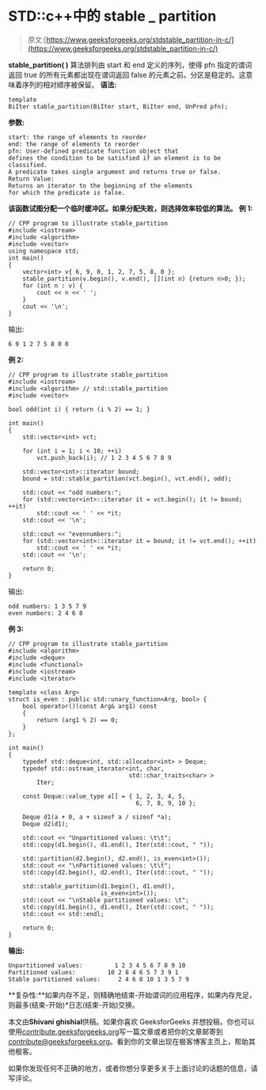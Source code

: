 # STD::c++中的 stable _ partition

> 原文:[https://www.geeksforgeeks.org/stdstable_partition-in-c/](https://www.geeksforgeeks.org/stdstable_partition-in-c/)

**stable_partition( )** 算法排列由 start 和 end 定义的序列，使得 pfn 指定的谓词返回 true 的所有元素都出现在谓词返回 false 的元素之前。分区是稳定的。这意味着序列的相对顺序被保留。
**语法:**

```
template 
BiIter stable_partition(BiIter start, BiIter end, UnPred pfn);

```

**参数:**

```
start: the range of elements to reorder
end: the range of elements to reorder
pfn: User-defined predicate function object that 
defines the condition to be satisfied if an element is to be classified.
A predicate takes single argument and returns true or false.
Return Value: 
Returns an iterator to the beginning of the elements 
for which the predicate is false.

```

**该函数试图分配一个临时缓冲区。如果分配失败，则选择效率较低的算法。**
**例 1:**

```
// CPP program to illustrate stable_partition
#include <iostream>
#include <algorithm>
#include <vector>
using namespace std;
int main()
{
    vector<int> v{ 6, 9, 0, 1, 2, 7, 5, 8, 0 };
    stable_partition(v.begin(), v.end(), [](int n) {return n>0; });
    for (int n : v) {
        cout << n << ' ';
    }
    cout << '\n';
}
```

输出:

```
6 9 1 2 7 5 8 0 0 

```

**例 2:**

```
// CPP program to illustrate stable_partition
#include <iostream>
#include <algorithm> // std::stable_partition
#include <vector>

bool odd(int i) { return (i % 2) == 1; }

int main()
{
    std::vector<int> vct;

    for (int i = 1; i < 10; ++i)
        vct.push_back(i); // 1 2 3 4 5 6 7 8 9

    std::vector<int>::iterator bound;
    bound = std::stable_partition(vct.begin(), vct.end(), odd);

    std::cout << "odd numbers:";
    for (std::vector<int>::iterator it = vct.begin(); it != bound; ++it)
        std::cout << ' ' << *it;
    std::cout << '\n';

    std::cout << "evennumbers:";
    for (std::vector<int>::iterator it = bound; it != vct.end(); ++it)
        std::cout << ' ' << *it;
    std::cout << '\n';

    return 0;
}
```

输出:

```
odd numbers: 1 3 5 7 9
even numbers: 2 4 6 8

```

**例 3:**

```
// CPP program to illustrate stable_partition
#include <algorithm>
#include <deque>
#include <functional>
#include <iostream>
#include <iterator>

template <class Arg>
struct is_even : public std::unary_function<Arg, bool> {
    bool operator()(const Arg& arg1) const
    {
        return (arg1 % 2) == 0;
    }
};

int main()
{
    typedef std::deque<int, std::allocator<int> > Deque;
    typedef std::ostream_iterator<int, char,
                                  std::char_traits<char> >
        Iter;

    const Deque::value_type a[] = { 1, 2, 3, 4, 5,
                                    6, 7, 8, 9, 10 };

    Deque d1(a + 0, a + sizeof a / sizeof *a);
    Deque d2(d1);

    std::cout << "Unpartitioned values: \t\t";
    std::copy(d1.begin(), d1.end(), Iter(std::cout, " "));

    std::partition(d2.begin(), d2.end(), is_even<int>());
    std::cout << "\nPartitioned values: \t\t";
    std::copy(d2.begin(), d2.end(), Iter(std::cout, " "));

    std::stable_partition(d1.begin(), d1.end(),
                          is_even<int>());
    std::cout << "\nStable partitioned values: \t";
    std::copy(d1.begin(), d1.end(), Iter(std::cout, " "));
    std::cout << std::endl;

    return 0;
}
```

**输出:**

```
Unpartitioned values:         1 2 3 4 5 6 7 8 9 10 
Partitioned values:         10 2 8 4 6 5 7 3 9 1 
Stable partitioned values:     2 4 6 8 10 1 3 5 7 9 

```

**复杂性:**如果内存不足，则精确地结束-开始谓词的应用程序，如果内存充足，则最多(结束-开始)*日志(结束-开始)交换。

本文由**Shivani ghishial**供稿。如果你喜欢 GeeksforGeeks 并想投稿，你也可以使用[contribute.geeksforgeeks.org](http://www.contribute.geeksforgeeks.org)写一篇文章或者把你的文章邮寄到 contribute@geeksforgeeks.org。看到你的文章出现在极客博客主页上，帮助其他极客。

如果你发现任何不正确的地方，或者你想分享更多关于上面讨论的话题的信息，请写评论。